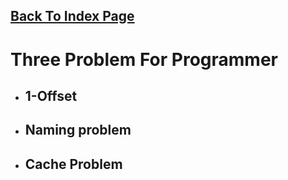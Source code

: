 ## [Back To Index Page](https://www.graceyutech.com/Yu-Blog/)
# Three Problem For Programmer
- ## 1-Offset
- ## Naming problem
- ## Cache Problem